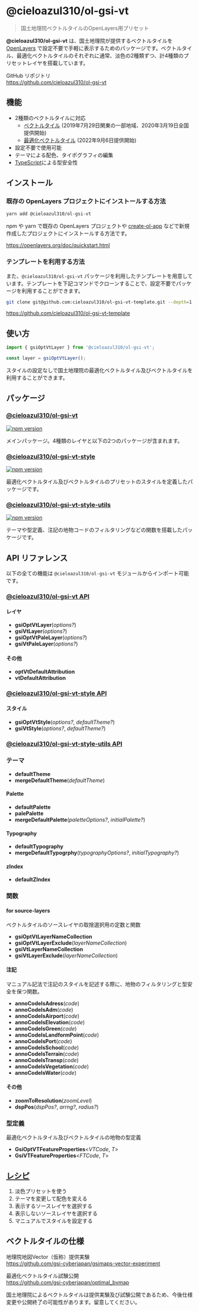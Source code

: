 # @cieloazul310/ol-gsi-vt

> 国土地理院ベクトルタイルのOpenLayers用プリセット

**@cieloazul310/ol-gsi-vt** は、国土地理院が提供するベクトルタイルを [OpenLayers] で設定不要で手軽に表示するためのパッケージです。ベクトルタイル、最適化ベクトルタイルのそれぞれに通常、淡色の2種類ずつ、計4種類のプリセットレイヤを搭載しています。

GitHub リポジトリ  
<https://github.com/cieloazul310/ol-gsi-vt>

## 機能

- 2種類のベクトルタイルに対応
  - [ベクトルタイル] (2019年7月29日関東の一部地域、2020年3月19日全国提供開始)
  - [最適化ベクトルタイル] (2022年9月6日提供開始)
- 設定不要で使用可能
- テーマによる配色、タイポグラフィの編集
- [TypeScript]による型安全性

## インストール

### 既存の OpenLayers プロジェクトにインストールする方法

```sh
yarn add @cieloazul310/ol-gsi-vt
```

npm や yarn で既存の OpenLayers プロジェクトや [create-ol-app](https://github.com/openlayers/create-ol-app) などで新規作成したプロジェクトにインストールする方法です。

<https://openlayers.org/doc/quickstart.html>

### テンプレートを利用する方法

また、`@cieloazul310/ol-gsi-vt` パッケージを利用したテンプレートを用意しています。テンプレートを下記コマンドでクローンすることで、設定不要でパッケージを利用することができます。

```sh
git clone git@github.com:cieloazul310/ol-gsi-vt-template.git --depth=1
```

<https://github.com/cieloazul310/ol-gsi-vt-template>

## 使い方

```ts
import { gsiOptVtLayer } from '@cieloazul310/ol-gsi-vt';

const layer = gsiOptVtLayer();
```

スタイルの設定なしで国土地理院の最適化ベクトルタイル及びベクトルタイルを利用することができます。

## パッケージ

### [@cieloazul310/ol-gsi-vt]

[![npm version](https://badge.fury.io/js/@cieloazul310%2Fol-gsi-vt.svg)](https://badge.fury.io/js/@cieloazul310%2Fol-gsi-vt)

メインパッケージ。4種類のレイヤと以下の2つのパッケージが含まれます。

### [@cieloazul310/ol-gsi-vt-style]

[![npm version](https://badge.fury.io/js/@cieloazul310%2Fol-gsi-vt-style.svg)](https://badge.fury.io/js/@cieloazul310%2Fol-gsi-vt-style)

最適化ベクトルタイル及びベクトルタイルのプリセットのスタイルを定義したパッケージです。

### [@cieloazul310/ol-gsi-vt-style-utils]

[![npm version](https://badge.fury.io/js/@cieloazul310%2Fol-gsi-vt-style-utils.svg)](https://badge.fury.io/js/@cieloazul310%2Fol-gsi-vt-style-utils)

テーマや型定義、注記の地物コードのフィルタリングなどの関数を搭載したパッケージです。

## API リファレンス

以下の全ての機能は `@cieloazul310/ol-gsi-vt` モジュールからインポート可能です。

### [@cieloazul310/ol-gsi-vt API]

#### レイヤ

- **gsiOptVtLayer**(*options?*)
- **gsiVtLayer**(*options?*)
- **gsiOptVtPaleLayer**(*options?*)
- **gsiVtPaleLayer**(*options?*)

#### その他

- **optVtDefaultAttribution**
- **vtDefaultAttribution**

### [@cieloazul310/ol-gsi-vt-style API]  

#### スタイル

- **gsiOptVtStyle**(*options?*, *defaultTheme?*)
- **gsiVtStyle**(*options?*, *defaultTheme?*)

### [@cieloazul310/ol-gsi-vt-style-utils API]

### テーマ

- **defaultTheme**
- **mergeDefaultTheme**(*defaultTheme*)

#### Palette

- **defaultPalette**
- **palePalette**
- **mergeDefaultPalette**(*paletteOptions?*, *initialPalette?*)

#### Typography

- **defaultTypography**
- **mergeDefaultTypogrphy**(*typographyOptions?*, *initialTypography?*)

#### zIndex

- **defaultZIndex**

### 関数

#### for source-layers

ベクトルタイルのソースレイヤの取捨選択用の定数と関数

- **gsiOptVtLayerNameCollection**
- **gsiOptVtLayerExclude**(*layerNameCollection*)
- **gsiVtLayerNameCollection**
- **gsiVtLayerExclude**(*layerNameCollection*)

#### 注記

マニュアル記法で注記のスタイルを記述する際に、地物のフィルタリングと型安全を保つ関数。

- **annoCodeIsAdress**(*code*)
- **annoCodeIsAdm**(*code*)
- **annoCodeIsAirport**(*code*)
- **annoCodeIsElevation**(*code*)
- **annoCodeIsGreen**(*code*)
- **annoCodeIsLandformPoint**(*code*)
- **annoCodeIsPort**(*code*)
- **annoCodeIsSchool**(*code*)
- **annoCodeIsTerrain**(*code*)
- **annoCodeIsTransp**(*code*)
- **annoCodeIsVegetation**(*code*)
- **annoCodeIsWater**(*code*)

#### その他

- **zoomToResolution**(*zoomLevel*)
- **dspPos**(*dspPos?*, *arrng?*, *radius?*)

### 型定義

最適化ベクトルタイル及びベクトルタイルの地物の型定義

- **GsiOptVTFeatureProperties**<*VTCode*, *T*>
- **GsiVTFeatureProperties**<*FTCode*, *T*>

## [レシピ]

1. 淡色プリセットを使う
2. テーマを変更して配色を変える
3. 表示するソースレイヤを選択する
4. 表示しないソースレイヤを選択する
5. マニュアルでスタイルを設定する

## ベクトルタイルの仕様

地理院地図Vector（仮称）提供実験  
<https://github.com/gsi-cyberjapan/gsimaps-vector-experiment>

最適化ベクトルタイル試験公開  
<https://github.com/gsi-cyberjapan/optimal_bvmap>

国土地理院によるベクトルタイルは提供実験及び試験公開であるため、今後仕様変更や公開終了の可能性があります。留意してください。

[ベクトルタイル]: https://github.com/gsi-cyberjapan/gsimaps-vector-experiment "地理院地図Vector（仮称）提供実験"
[最適化ベクトルタイル]: https://github.com/gsi-cyberjapan/optimal_bvmap "最適化ベクトルタイル試験公開"
[TypeScript]: https://www.typescriptlang.org/ "TypeScript"

[OpenLayers]: https://openlayers.org/ "OpenLayers"

[@cieloazul310/ol-gsi-vt]: https://github.com/cieloazul310/ol-gsi-vt/tree/doc/packages/ol-gsi-vt
[@cieloazul310/ol-gsi-vt-style]: https://github.com/cieloazul310/ol-gsi-vt/tree/doc/packages/ol-gsi-vt-style
[@cieloazul310/ol-gsi-vt-style-utils]: https://github.com/cieloazul310/ol-gsi-vt/tree/doc/packages/ol-gsi-vt-style-utils

[@cieloazul310/ol-gsi-vt API]: ol-gsi-vt-api.md
[@cieloazul310/ol-gsi-vt-style API]: ol-gsi-vt-style-api.md
[@cieloazul310/ol-gsi-vt-style-utils API]: ol-gsi-vt-style-utils-api.md
[レシピ]: tips.md
